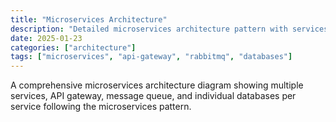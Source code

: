 ```yaml
---
title: "Microservices Architecture"
description: "Detailed microservices architecture pattern with services, databases, and message queue"
date: 2025-01-23
categories: ["architecture"]
tags: ["microservices", "api-gateway", "rabbitmq", "databases"]
---
```


A comprehensive microservices architecture diagram showing multiple services, API gateway, message queue, and individual databases per service following the microservices pattern.